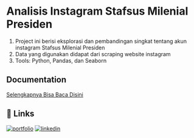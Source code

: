 
# Analisis Instagram Stafsus Milenial Presiden

1. Project ini berisi eksplorasi dan pembandingan singkat tentang akun instagram Stafsus Milenial Presiden
2. Data yang digunakan didapat dari scraping website instagram
3. Tools: Python, Pandas, dan Seaborn

## Documentation

[Selengkapnya Bisa Baca Disini](https://ilhammukti.medium.com/analisis-instagram-stafsus-milenial-presiden-fcb392138631)


## 🔗 Links
[![portfolio](https://img.shields.io/badge/my_portfolio-000?style=for-the-badge&logo=ko-fi&logoColor=white)](https://ilhammukti.medium.com/)
[![linkedin](https://img.shields.io/badge/linkedin-0A66C2?style=for-the-badge&logo=linkedin&logoColor=white)](https://www.linkedin.com/in/ilhammukti/)

